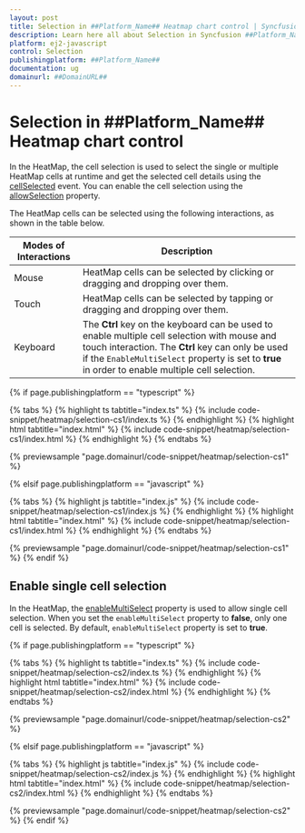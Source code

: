 ```yaml
---
layout: post
title: Selection in ##Platform_Name## Heatmap chart control | Syncfusion
description: Learn here all about Selection in Syncfusion ##Platform_Name## Heatmap chart control of Syncfusion Essential JS 2 and more.
platform: ej2-javascript
control: Selection 
publishingplatform: ##Platform_Name##
documentation: ug
domainurl: ##DomainURL##
---
```


# Selection in ##Platform_Name## Heatmap chart control

In the HeatMap, the cell selection is used to select the single or multiple HeatMap cells at runtime and get the selected cell details using the [cellSelected](../api/heatmap/#cellselected) event. You can enable the cell selection using the [allowSelection](../api/heatmap/#allowselection) property.

The HeatMap cells can be selected using the following interactions, as shown in the table below.

|   Modes of Interactions |   Description                                                                                                      |
|------------------------ | -------------------------------------------------------------------------------------------------------------------|
|   Mouse                 |  HeatMap cells can be selected by clicking or dragging and dropping over them.                                     |
|   Touch                 |  HeatMap cells can be selected by tapping or dragging and dropping over them.                                      |
|   Keyboard              |  The **Ctrl** key on the keyboard can be used to enable multiple cell selection with mouse and touch interaction. The **Ctrl** key can only be used if the `EnableMultiSelect` property is set to **true** in order to enable multiple cell selection.                                                                                                                                     |

{% if page.publishingplatform == "typescript" %}

{% tabs %}
{% highlight ts tabtitle="index.ts" %}
{% include code-snippet/heatmap/selection-cs1/index.ts %}
{% endhighlight %}
{% highlight html tabtitle="index.html" %}
{% include code-snippet/heatmap/selection-cs1/index.html %}
{% endhighlight %}
{% endtabs %}
        
{% previewsample "page.domainurl/code-snippet/heatmap/selection-cs1" %}

{% elsif page.publishingplatform == "javascript" %}

{% tabs %}
{% highlight js tabtitle="index.js" %}
{% include code-snippet/heatmap/selection-cs1/index.js %}
{% endhighlight %}
{% highlight html tabtitle="index.html" %}
{% include code-snippet/heatmap/selection-cs1/index.html %}
{% endhighlight %}
{% endtabs %}

{% previewsample "page.domainurl/code-snippet/heatmap/selection-cs1" %}
{% endif %}

## Enable single cell selection

In the HeatMap, the [enableMultiSelect](../api/heatmap/#enablemultiselect) property is used to allow single cell selection. When you set the `enableMultiSelect` property to **false**, only one cell is selected. By default, `enableMultiSelect` property is set to **true**.

{% if page.publishingplatform == "typescript" %}

 {% tabs %}
{% highlight ts tabtitle="index.ts" %}
{% include code-snippet/heatmap/selection-cs2/index.ts %}
{% endhighlight %}
{% highlight html tabtitle="index.html" %}
{% include code-snippet/heatmap/selection-cs2/index.html %}
{% endhighlight %}
{% endtabs %}
        
{% previewsample "page.domainurl/code-snippet/heatmap/selection-cs2" %}

{% elsif page.publishingplatform == "javascript" %}

{% tabs %}
{% highlight js tabtitle="index.js" %}
{% include code-snippet/heatmap/selection-cs2/index.js %}
{% endhighlight %}
{% highlight html tabtitle="index.html" %}
{% include code-snippet/heatmap/selection-cs2/index.html %}
{% endhighlight %}
{% endtabs %}

{% previewsample "page.domainurl/code-snippet/heatmap/selection-cs2" %}
{% endif %}